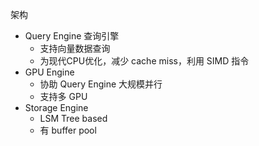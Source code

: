架构

- Query Engine 查询引擎
  - 支持向量数据查询
  - 为现代CPU优化，减少 cache miss，利用 SIMD 指令
- GPU Engine
  - 协助 Query Engine 大规模并行
  - 支持多 GPU
- Storage Engine
  - LSM Tree based
  - 有 buffer pool
